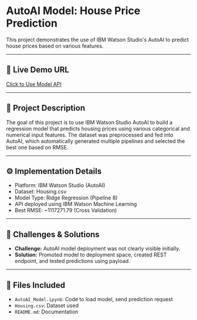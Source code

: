 # AutoAI Model: House Price Prediction

This project demonstrates the use of IBM Watson Studio's AutoAI to predict house prices based on various features.

---

## 🔗 Live Demo URL
[Click to Use Model API](https://au-syd.ml.cloud.ibm.com/ml/v4/deployments/4f900a84-cd76-4a1a-935a-ef72ebba0e23/predictions?version=2021-05-01)

---

## 🧠 Project Description

The goal of this project is to use IBM Watson Studio AutoAI to build a regression model that predicts housing prices using various categorical and numerical input features. The dataset was preprocessed and fed into AutoAI, which automatically generated multiple pipelines and selected the best one based on RMSE.

---

## ⚙️ Implementation Details

- Platform: IBM Watson Studio (AutoAI)
- Dataset: Housing.csv
- Model Type: Ridge Regression (Pipeline 8)
- API deployed using IBM Watson Machine Learning
- Best RMSE: ~1117271.79 (Cross Validation)

---

## 🧩 Challenges & Solutions

- **Challenge:** AutoAI model deployment was not clearly visible initially.
- **Solution:** Promoted model to deployment space, created REST endpoint, and tested predictions using payload.

---

## 📁 Files Included

- `AutoAI_Model.ipynb`: Code to load model, send prediction request
- `Housing.csv`: Dataset used
- `README.md`: Documentation
